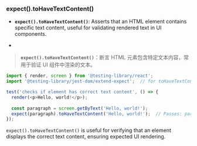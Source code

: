 ### expect().toHaveTextContent()

- **`expect().toHaveTextContent()`**: Asserts that an HTML element contains specific text content, useful for validating rendered text in UI components.

- <audio src="..\..\mp3\__`expect().toH (2).mp3"></audio>

> **`expect().toHaveTextContent()`**：断言 HTML 元素包含特定文本内容，常用于验证 UI 组件中渲染的文本。
>
> <audio src="..\..\mp3\`expect().toHav (1).mp3"></audio>

```js
import { render, screen } from '@testing-library/react';
import '@testing-library/jest-dom/extend-expect';  // for toHaveTextContent()

test('checks if element has correct text content', () => {
  render(<p>Hello, world!</p>);
  
  const paragraph = screen.getByText('Hello, world!');
  expect(paragraph).toHaveTextContent('Hello, world!');  // Passes: paragraph contains 'Hello, world!'
});
```

`expect().toHaveTextContent()` is useful for verifying that an element displays the correct text content, ensuring expected UI rendering.